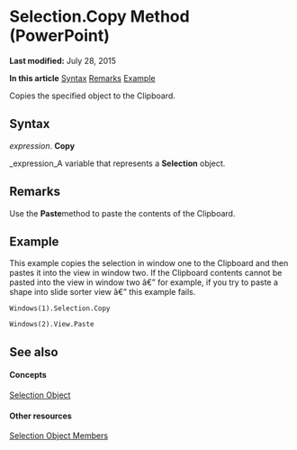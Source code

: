 
# Selection.Copy Method (PowerPoint)

 **Last modified:** July 28, 2015

 **In this article**
 [Syntax](#sectionSection0)
 [Remarks](#sectionSection1)
 [Example](#sectionSection2)


Copies the specified object to the Clipboard.


## Syntax
<a name="sectionSection0"> </a>

 _expression_. **Copy**

 _expression_A variable that represents a  **Selection** object.


## Remarks
<a name="sectionSection1"> </a>

Use the  **Paste**method to paste the contents of the Clipboard.


## Example
<a name="sectionSection2"> </a>

This example copies the selection in window one to the Clipboard and then pastes it into the view in window two. If the Clipboard contents cannot be pasted into the view in window two â€” for example, if you try to paste a shape into slide sorter view â€” this example fails.


```
Windows(1).Selection.Copy

Windows(2).View.Paste
```


## See also
<a name="sectionSection2"> </a>


#### Concepts


 [Selection Object](a7def3bd-9dff-da53-152d-4fd686642413.md)
#### Other resources


 [Selection Object Members](cfc57277-8872-4d39-0cc7-3d52d514406c.md)
